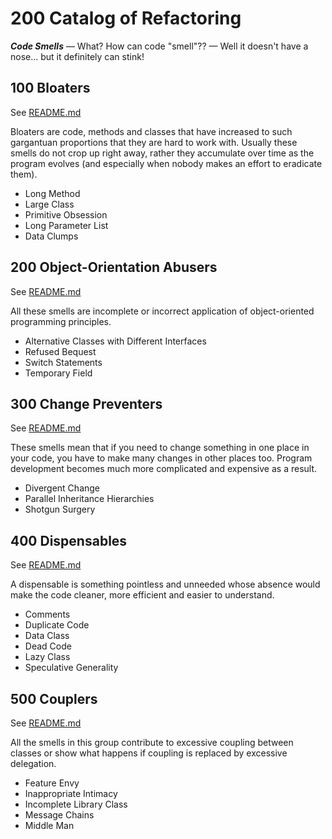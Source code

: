 # 200 Catalog of Refactoring

***Code Smells***
— What? How can code "smell"??
— Well it doesn't have a nose... but it definitely can stink!

## 100 Bloaters

See [README.md](./100/README.md)

Bloaters are code, methods and classes that have increased to such gargantuan proportions that they are hard to work with. Usually these smells do not crop up right away, rather they accumulate over time as the program evolves (and especially when nobody makes an effort to eradicate them).

- Long Method
- Large Class
- Primitive Obsession
- Long Parameter List
- Data Clumps

## 200 Object-Orientation Abusers

See [README.md](./200/README.md)

All these smells are incomplete or incorrect application of object-oriented programming principles.

- Alternative Classes with Different Interfaces
- Refused Bequest
- Switch Statements
- Temporary Field

## 300 Change Preventers

See [README.md](./300/README.md)

These smells mean that if you need to change something in one place in your code, you have to make many changes in other places too. Program development becomes much more complicated and expensive as a result.

- Divergent Change
- Parallel Inheritance Hierarchies
- Shotgun Surgery

## 400 Dispensables

See [README.md](./400/README.md)

A dispensable is something pointless and unneeded whose absence would make the code cleaner, more efficient and easier to understand.

- Comments
- Duplicate Code
- Data Class
- Dead Code
- Lazy Class
- Speculative Generality

## 500 Couplers

See [README.md](./500/README.md)

All the smells in this group contribute to excessive coupling between classes or show what happens if coupling is replaced by excessive delegation.

- Feature Envy
- Inappropriate Intimacy
- Incomplete Library Class
- Message Chains
- Middle Man
